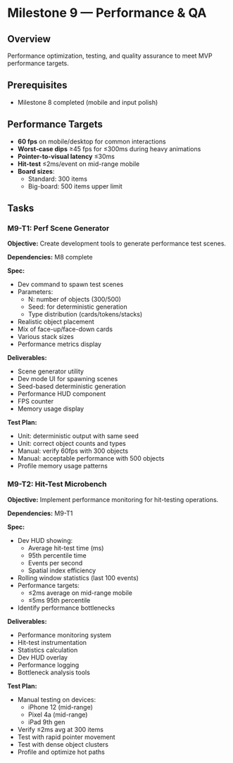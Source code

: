 # Milestone 9 — Performance & QA

## Overview
Performance optimization, testing, and quality assurance to meet MVP performance targets.

## Prerequisites
- Milestone 8 completed (mobile and input polish)

## Performance Targets
- **60 fps** on mobile/desktop for common interactions
- **Worst-case dips** ≥45 fps for ≤300ms during heavy animations
- **Pointer-to-visual latency** ≤30ms
- **Hit-test** ≤2ms/event on mid-range mobile
- **Board sizes**:
  - Standard: 300 items
  - Big-board: 500 items upper limit

## Tasks

### M9-T1: Perf Scene Generator
**Objective:** Create development tools to generate performance test scenes.

**Dependencies:** M8 complete

**Spec:**
- Dev command to spawn test scenes
- Parameters:
  - N: number of objects (300/500)
  - Seed: for deterministic generation
  - Type distribution (cards/tokens/stacks)
- Realistic object placement
- Mix of face-up/face-down cards
- Various stack sizes
- Performance metrics display

**Deliverables:**
- Scene generator utility
- Dev mode UI for spawning scenes
- Seed-based deterministic generation
- Performance HUD component
- FPS counter
- Memory usage display

**Test Plan:**
- Unit: deterministic output with same seed
- Unit: correct object counts and types
- Manual: verify 60fps with 300 objects
- Manual: acceptable performance with 500 objects
- Profile memory usage patterns

### M9-T2: Hit-Test Microbench
**Objective:** Implement performance monitoring for hit-testing operations.

**Dependencies:** M9-T1

**Spec:**
- Dev HUD showing:
  - Average hit-test time (ms)
  - 95th percentile time
  - Events per second
  - Spatial index efficiency
- Rolling window statistics (last 100 events)
- Performance targets:
  - ≤2ms average on mid-range mobile
  - ≤5ms 95th percentile
- Identify performance bottlenecks

**Deliverables:**
- Performance monitoring system
- Hit-test instrumentation
- Statistics calculation
- Dev HUD overlay
- Performance logging
- Bottleneck analysis tools

**Test Plan:**
- Manual testing on devices:
  - iPhone 12 (mid-range)
  - Pixel 4a (mid-range)
  - iPad 9th gen
- Verify ≤2ms avg at 300 items
- Test with rapid pointer movement
- Test with dense object clusters
- Profile and optimize hot paths
